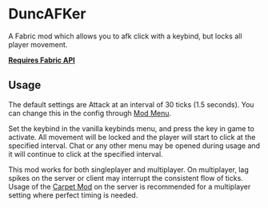 # DuncAFKer

A Fabric mod which allows you to afk click with a keybind, but locks all player movement.

**[Requires Fabric API](https://modrinth.com/mod/fabric-api)**

## Usage

The default settings are Attack at an interval of 30 ticks (1.5 seconds).
You can change this in the config through [Mod Menu](https://modrinth.com/mod/modmenu).

Set the keybind in the vanilla keybinds menu, and press the key in game to activate.
All movement will be locked and the player will start to click at the specified interval.
Chat or any other menu may be opened during usage and it will continue to click at the specified interval.

This mod works for both singleplayer and multiplayer.
On multiplayer, lag spikes on the server or client may interrupt the consistent flow of ticks.
Usage of the [Carpet Mod](https://github.com/gnembon/fabric-carpet/releases) on the server is recommended for a multiplayer setting where perfect timing is needed.
